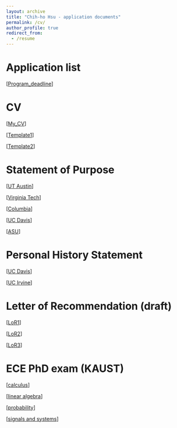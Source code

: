 ```yaml
---
layout: archive
title: "Chih-ho Hsu - application documents"
permalink: /cv/
author_profile: true
redirect_from:
  - /resume
---
```


Application list
=============
[[Program_deadline](https://sendurlanter.github.io/files/ApplicationList.xlsx)]

CV
=============
[[My_CV](https://sendurlanter.github.io/files/CV.pdf)]

[[Template1](https://sendurlanter.github.io/files/ece_upcp_resume_template_and_guide_spring19.docx)]

[[Template2](https://sendurlanter.github.io/files/formal_resume.docx)]

Statement of Purpose
=============
[[UT Austin](https://sendurlanter.github.io/files/UTA_SOP.pdf)]

[[Virginia Tech](https://sendurlanter.github.io/files/VT_SOP.pdf)]

[[Columbia](https://sendurlanter.github.io/files/Colum_SOP.pdf)]

[[UC Davis](https://sendurlanter.github.io/files/UCD_SOP.pdf)]

[[ASU](https://sendurlanter.github.io/files/ASU_SOP.pdf)]


Personal History Statement
=============

[[UC Davis](https://sendurlanter.github.io/files/UCD_PS.pdf)]

[[UC Irvine](https://sendurlanter.github.io/files/UCI_PS.pdf)]


Letter of Recommendation (draft)
=============

[[LoR1](https://sendurlanter.github.io/files/LoR1.pdf)]

[[LoR2](https://sendurlanter.github.io/files/LoR2.pdf)]

[[LoR3](https://sendurlanter.github.io/files/LoR3.pdf)]


ECE PhD exam (KAUST)
=============

[[calculus](https://sendurlanter.github.io/files/calculus.pdf)]

[[linear algebra](https://sendurlanter.github.io/files/linear_algebra.pdf)]

[[probability](https://sendurlanter.github.io/files/probability.pdf)]

[[signals and systems](https://sendurlanter.github.io/files/signals_and_systems.pdf)]